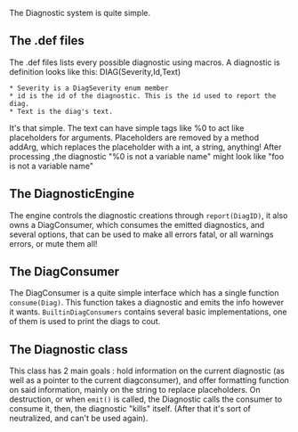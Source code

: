 The Diagnostic system is quite simple.

## The .def files

The .def files lists every possible diagnostic using macros. A diagnostic
is definition looks like this: DIAG(Severity,Id,Text)

	* Severity is a DiagSeverity enum member
	* id is the id of the diagnostic. This is the id used to report the diag.
	* Text is the diag's text.
	
It's that simple. The text can have simple tags like %0 to act like placeholders for arguments.
Placeholders are removed by a method addArg, which replaces the placeholder with a int, a string, anything! After processing ,the diagnostic "%0 is not a variable name" might look like "foo is not a variable name"

## The DiagnosticEngine

The engine controls the diagnostic creations through `report(DiagID)`, it also owns a DiagConsumer, which consumes the emitted diagnostics, and several options, that can be used
to make all errors fatal, or all warnings errors, or mute them all!


## The DiagConsumer

The DiagConsumer is a quite simple interface which has a single function `consume(Diag)`. This function takes a diagnostic and emits the info however it wants.
`BuiltinDiagConsumers` contains several basic implementations, one of them is used to print the diags to cout.

## The Diagnostic class

This class has 2 main goals : hold information on the current diagnostic (as well as a pointer to the current diagconsumer), and offer formatting function on said information, mainly on the string to replace placeholders.
On destruction, or when `emit()` is called, the Diagnostic calls the consumer to consume it, then, the diagnostic "kills" itself. (After that it's sort of neutralized, and can't be used again).
